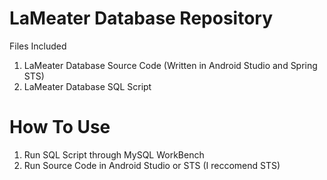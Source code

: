 # LaMeater Database Repository
Files Included 
1. LaMeater Database Source Code (Written in Android Studio and Spring STS)
2. LaMeater Database SQL Script

# How To Use

1. Run SQL Script through MySQL WorkBench
2. Run Source Code in Android Studio or STS (I reccomend STS)
